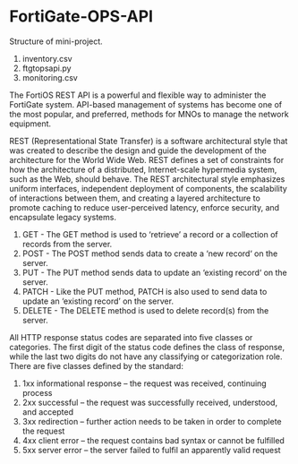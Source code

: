 # FortiGate-OPS-API
Structure of mini-project.

1. inventory.csv
2. ftgtopsapi.py
3. monitoring.csv

The FortiOS REST API is a powerful and flexible way to administer the FortiGate system. API-based management of systems has become one of the most popular, and preferred, methods for MNOs to manage the network equipment.

REST (Representational State Transfer) is a software architectural style that was created to describe the design and guide the development of the architecture for the World Wide Web. REST defines a set of constraints for how the architecture of a distributed, Internet-scale hypermedia system, such as the Web, should behave. The REST architectural style emphasizes uniform interfaces, independent deployment of components, the scalability of interactions between them, and creating a layered architecture to promote caching to reduce user-perceived latency, enforce security, and encapsulate legacy systems.

1. GET - The GET method is used to ‘retrieve’ a record or a collection of records from the server.
2. POST - The POST method sends data to create a ‘new record‘ on the server.
3. PUT - The PUT method sends data to update an ‘existing record‘ on the server.
4. PATCH - Like the PUT method, PATCH is also used to send data to update an ‘existing record’ on the server.
5. DELETE - The DELETE method is used to delete record(s) from the server.

All HTTP response status codes are separated into five classes or categories. The first digit of the status code defines the class of response, while the last two digits do not have any classifying or categorization role. There are five classes defined by the standard:

1. 1xx informational response – the request was received, continuing process
2. 2xx successful – the request was successfully received, understood, and accepted
3. 3xx redirection – further action needs to be taken in order to complete the request
4. 4xx client error – the request contains bad syntax or cannot be fulfilled
5. 5xx server error – the server failed to fulfil an apparently valid request
